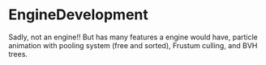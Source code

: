 # EngineDevelopment
Sadly, not an engine!! But has many features a engine would have, particle animation with pooling system (free and sorted), Frustum culling, and BVH trees. 
